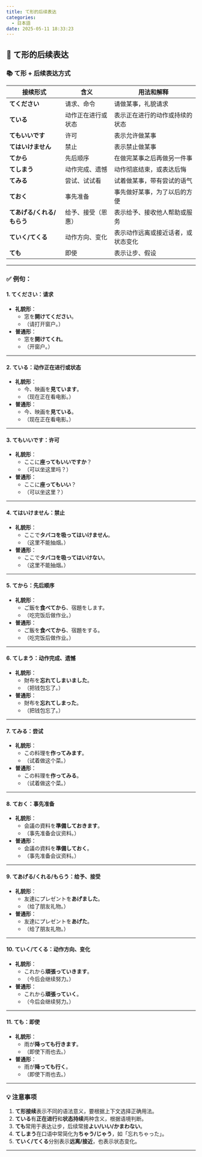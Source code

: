 ```yaml
---
title: て形的后续表达
categories:
  - 日本語
date: 2025-05-11 18:33:23
---
```


## 🌟 **て形的后续表达**

### **📚 て形 + 后续表达方式**

| 接续形式          | 含义                     | 用法和解释                                          |
|-----------------|--------------------------|-----------------------------------------------------|
| **てください**    | 请求、命令                 | 请做某事，礼貌请求                                   |
| **ている**       | 动作正在进行或状态          | 表示正在进行的动作或持续的状态                       |
| **てもいいです**  | 许可                       | 表示允许做某事                                       |
| **てはいけません**| 禁止                       | 表示禁止做某事                                       |
| **てから**       | 先后顺序                   | 在做完某事之后再做另一件事                            |
| **てしまう**     | 动作完成、遗憾               | 动作彻底结束，或表达后悔                             |
| **てみる**       | 尝试、试试看                 | 试着做某事，带有尝试的语气                           |
| **ておく**       | 事先准备                     | 事先做好某事，为了以后的方便                          |
| **てあげる/くれる/もらう** | 给予、接受（恩惠）     | 表示给予、接收他人帮助或服务                          |
| **ていく/てくる** | 动作方向、变化               | 表示动作远离或接近话者，或状态变化                    |
| **ても**         | 即使                         | 表示让步、假设                                        |

---

### **✅ 例句：**

#### **1. てください：请求**
- **礼貌形**：
    - 窓を**開けてください**。
    - （请打开窗户。）
- **普通形**：
    - 窓を**開けてくれ**。
    - （开窗户。）

---

#### **2. ている：动作正在进行或状态**
- **礼貌形**：
    - 今、映画を**見ています**。
    - （现在正在看电影。）
- **普通形**：
    - 今、映画を**見ている**。
    - （现在正在看电影。）

---

#### **3. てもいいです：许可**
- **礼貌形**：
    - ここに**座ってもいいですか**？
    - （可以坐这里吗？）
- **普通形**：
    - ここに**座ってもいい**？
    - （可以坐这里？）

---

#### **4. てはいけません：禁止**
- **礼貌形**：
    - ここで**タバコを吸ってはいけません**。
    - （这里不能抽烟。）
- **普通形**：
    - ここで**タバコを吸ってはいけない**。
    - （这里不能抽烟。）

---

#### **5. てから：先后顺序**
- **礼貌形**：
    - ご飯を**食べてから**、宿題をします。
    - （吃完饭后做作业。）
- **普通形**：
    - ご飯を**食べてから**、宿題をする。
    - （吃完饭后做作业。）

---

#### **6. てしまう：动作完成、遗憾**
- **礼貌形**：
    - 財布を**忘れてしまいました**。
    - （把钱包忘了。）
- **普通形**：
    - 財布を**忘れてしまった**。
    - （把钱包忘了。）

---

#### **7. てみる：尝试**
- **礼貌形**：
    - この料理を**作ってみます**。
    - （试着做这个菜。）
- **普通形**：
    - この料理を**作ってみる**。
    - （试着做这个菜。）

---

#### **8. ておく：事先准备**
- **礼貌形**：
    - 会議の資料を**準備しておきます**。
    - （事先准备会议资料。）
- **普通形**：
    - 会議の資料を**準備しておく**。
    - （事先准备会议资料。）

---

#### **9. てあげる/くれる/もらう：给予、接受**
- **礼貌形**：
    - 友達にプレゼントを**あげました**。
    - （给了朋友礼物。）
- **普通形**：
    - 友達にプレゼントを**あげた**。
    - （给了朋友礼物。）

---

#### **10. ていく/てくる：动作方向、变化**
- **礼貌形**：
    - これから**頑張っていきます**。
    - （今后会继续努力。）
- **普通形**：
    - これから**頑張っていく**。
    - （今后会继续努力。）

---

#### **11. ても：即使**
- **礼貌形**：
    - 雨が**降っても行きます**。
    - （即使下雨也去。）
- **普通形**：
    - 雨が**降っても行く**。
    - （即使下雨也去。）

---

### **💡 注意事项**
1. **て形接续**表示不同的语法意义，要根据上下文选择正确用法。
2. **ている**有**正在进行**和**状态持续**两种含义，根据语境判断。
3. **ても**常用于表达让步，后续常接**よい/いい/かまわない**。
4. **てしまう**在口语中常简化为**ちゃう/じゃう**，如「忘れちゃった」。
5. **ていく/てくる**分别表示**远离/接近**，也表示状态变化。

---


